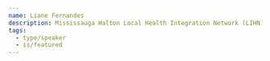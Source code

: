 ```yaml
---
name: Liane Fernandes
description: Mississauga Halton Local Health Integration Network (LIHN)
tags:
  - type/speaker
  - is/featured
---
```

